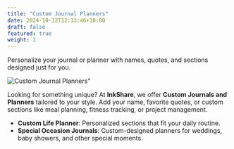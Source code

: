 ```yaml
---
title: "Custom Journal Planners"
date: 2024-10-12T12:33:46+10:00
draft: false
featured: true
weight: 1
---
```


Personalize your journal or planner with names, quotes, and sections designed just for you.

<!--more-->

![Custom Journal Planners"](/images/illustrations/custom_planner.webp)

Looking for something unique? At **InkShare**, we offer **Custom Journals and Planners** tailored to your style. Add your name, favorite quotes, or custom sections like meal planning, fitness tracking, or project management.

- **Custom Life Planner**: Personalized sections that fit your daily routine.
- **Special Occasion Journals**: Custom-designed planners for weddings, baby showers, and other special moments.
